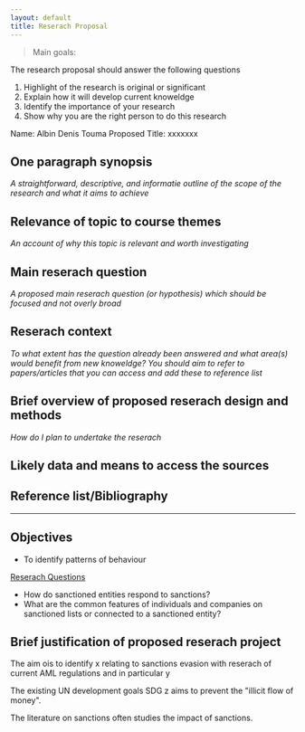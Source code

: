 ```yaml
---
layout: default
title: Reserach Proposal
---
```





> Main goals:

The research proposal should answer the following questions
1. Highlight of the research is original or significant
2. Explain how it will develop current knoweldge
3. Identify the importance of your research
4. Show why you are the right person to do this research

Name: Albin Denis Touma
Proposed Title: xxxxxxx


## One paragraph synopsis
<i>A straightforward, descriptive, and informatie outline of the scope of the research and what it aims to achieve</i>


## Relevance of topic to course themes
<i>An account of why this topic is relevant and worth investigating</i>



## Main reserach question
<i>A proposed main reserach question (or hypothesis) which should be focused and not overly broad</i>




## Reserach context
<i>To what extent has the question already been answered and what area(s) would benefit from new knoweldge? 
You should aim to refer to papers/articles that you can access and add these to reference list</i>




## Brief overview of proposed reserach design and methods
<i>How do I plan to undertake the reserach</i>



## Likely data and means to access the sources



## Reference list/Bibliography


-----

## Objectives
 
- To identify patterns of behaviour

<u>Reserach Questions</u> 
- How do sanctioned entities respond to sanctions?
- What are the common features of individuals and companies on sanctioned lists or connected to a sanctioned entity? 

## Brief justification of proposed reserach project

The aim ois to identify x relating to sanctions evasion with reserach of current AML regulations and in particular y

The existing UN development goals SDG z aims to prevent the "illicit flow of money". 

The literature on sanctions often studies the impact of sanctions. 

